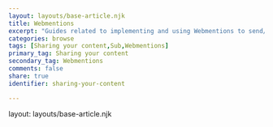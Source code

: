 ```yaml
---
layout: layouts/base-article.njk
title: Webmentions
excerpt: "Guides related to implementing and using Webmentions to send/receive"
categories: browse
tags: [Sharing your content,Sub,Webmentions]
primary_tag: Sharing your content
secondary_tag: Webmentions
comments: false
share: true
identifier: sharing-your-content

---
```

layout: layouts/base-article.njk